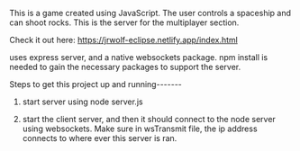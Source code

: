 This is a game created using JavaScript. The user controls a spaceship and can shoot rocks. This is the server for the multiplayer section.

Check it out here: https://jrwolf-eclipse.netlify.app/index.html



uses express server, and a native websockets package.
npm install is needed to gain the necessary packages to support the server. 



Steps to get this project up and running-------

1) start server using node server.js

2) start the client server, and then it should connect to the node server using websockets. Make sure in wsTransmit file, the ip address connects to where ever this server is ran.

